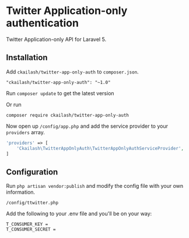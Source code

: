 # Twitter Application-only authentication

Twitter Application-only API for Laravel 5.

## Installation

Add `ckailash/twitter-app-only-auth` to `composer.json`.
```
"ckailash/twitter-app-only-auth": "~1.0"
```

Run `composer update` to get the latest version

Or run
```
composer require ckailash/twitter-app-only-auth
```

Now open up `/config/app.php` and add the service provider to your `providers` array.
```php
'providers' => [
	'Ckailash\TwitterAppOnlyAuth\TwitterAppOnlyAuthServiceProvider',
]
```


## Configuration

Run `php artisan vendor:publish` and modify the config file with your own information.
```
/config/ttwitter.php
```

Add the following to your .env file and you'll be on your way:
```
T_CONSUMER_KEY = 
T_CONSUMER_SECRET = 
```
